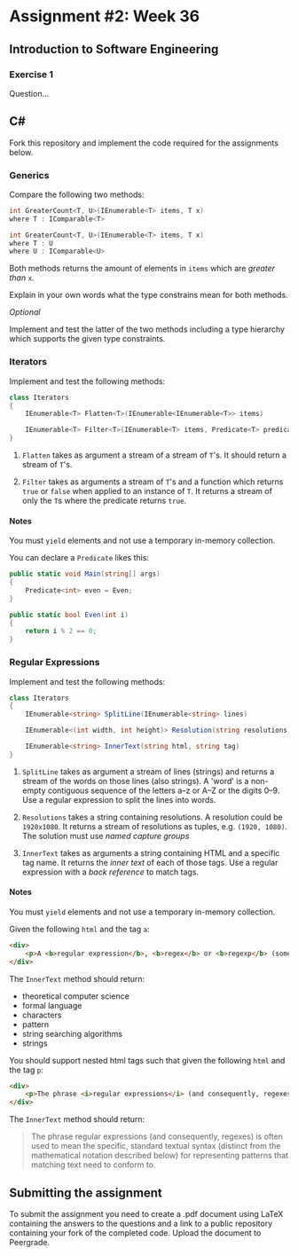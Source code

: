 # Assignment #2: Week 36

## Introduction to Software Engineering

### Exercise 1

Question...

## C&#35;

Fork this repository and implement the code required for the assignments below.

### Generics

Compare the following two methods:

```csharp
int GreaterCount<T, U>(IEnumerable<T> items, T x)
where T : IComparable<T>

int GreaterCount<T, U>(IEnumerable<T> items, T x)
where T : U
where U : IComparable<U>
```

Both methods returns the amount of elements in `items` which are *greater than* `x`.

Explain in your own words what the type constrains mean for both methods.

*Optional*

Implement and test the latter of the two methods including a type hierarchy which supports the given type constraints.

### Iterators

Implement and test the following methods:

```csharp
class Iterators
{
    IEnumerable<T> Flatten<T>(IEnumerable<IEnumerable<T>> items)

    IEnumerable<T> Filter<T>(IEnumerable<T> items, Predicate<T> predicate)
}
```

1. `Flatten` takes as argument a stream of a stream of `T`'s. It should return a stream of `T`'s.

2. `Filter` takes as arguments a stream of `T`'s and a function which returns `true` or `false` when applied to an instance of `T`. It returns a stream of only the `T`s where the predicate returns `true`.

#### Notes
You must `yield` elements and not use a temporary in-memory collection. 

You can declare a `Predicate` likes this:

```csharp
public static void Main(string[] args)
{
    Predicate<int> even = Even; 
}

public static bool Even(int i)
{
    return i % 2 == 0;
}
```

### Regular Expressions

Implement and test the following methods:

```csharp
class Iterators
{
    IEnumerable<string> SplitLine(IEnumerable<string> lines)

    IEnumerable<(int width, int height)> Resolution(string resolutions)

    IEnumerable<string> InnerText(string html, string tag)
}
```

1. `SplitLine` takes as argument a stream of lines (strings) and returns a stream of the words on those lines (also strings).
A 'word' is a non-empty contiguous sequence of the letters a–z or A–Z or the digits 0–9. Use a regular expression to split the lines into words.

2. `Resolutions` takes a string containing resolutions. A resolution could be `1920x1080`. It returns a stream of resolutions as tuples, e.g. `(1920, 1080)`. The solution must use *named capture groups* 

3. `InnerText` takes as arguments a string containing HTML and a specific tag name. It returns the *inner text* of each of those tags. Use a regular expression with a *back reference* to match tags.

#### Notes
You must `yield` elements and not use a temporary in-memory collection. 

Given the following `html` and the tag `a`:

```html
<div>
    <p>A <b>regular expression</b>, <b>regex</b> or <b>regexp</b> (sometimes called a <b>rational expression</b>) is, in <a href="/wiki/Theoretical_computer_science" title="Theoretical computer science">theoretical computer science</a> and <a href="/wiki/Formal_language" title="Formal language">formal language</a> theory, a sequence of <a href="/wiki/Character_(computing)" title="Character (computing)">characters</a> that define a <i>search <a href="/wiki/Pattern_matching" title="Pattern matching">pattern</a></i>. Usually this pattern is then used by <a href="/wiki/String_searching_algorithm" title="String searching algorithm">string searching algorithms</a> for "find" or "find and replace" operations on <a href="/wiki/String_(computer_science)" title="String (computer science)">strings</a>.</p>
</div>
```

The `InnerText` method should return:

- theoretical computer science
- formal language
- characters
- pattern
- string searching algorithms
- strings

You should support nested html tags such that given the following `html` and the tag `p`:

```html
<div>
    <p>The phrase <i>regular expressions</i> (and consequently, regexes) is often used to mean the specific, standard textual syntax for representing <u>patterns</u> that matching <em>text</em> need to conform to.</p>
</div>
```

The `InnerText` method should return:

>The phrase regular expressions (and consequently, regexes) is often used to mean the specific, standard textual syntax (distinct from the mathematical notation described below) for representing patterns that matching text need to conform to.

## Submitting the assignment

To submit the assignment you need to create a .pdf document using LaTeX containing the answers to the questions and a link to a public repository containing your fork of the completed code.
Upload the document to Peergrade.
